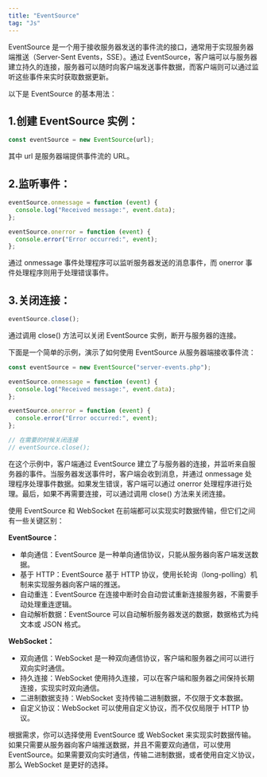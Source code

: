 ```yaml
---
title: "EventSource"
tag: "Js"
---
```


EventSource 是一个用于接收服务器发送的事件流的接口，通常用于实现服务器端推送（Server-Sent Events，SSE）。通过 EventSource，客户端可以与服务器建立持久的连接，服务器可以随时向客户端发送事件数据，而客户端则可以通过监听这些事件来实时获取数据更新。

以下是 EventSource 的基本用法：

## 1.创建 EventSource 实例：

```js
const eventSource = new EventSource(url);
```

其中 url 是服务器端提供事件流的 URL。

## 2.监听事件：

```js
eventSource.onmessage = function (event) {
  console.log("Received message:", event.data);
};

eventSource.onerror = function (event) {
  console.error("Error occurred:", event);
};
```

通过 onmessage 事件处理程序可以监听服务器发送的消息事件，而 onerror 事件处理程序则用于处理错误事件。

## 3.关闭连接：

```js
eventSource.close();
```

通过调用 close() 方法可以关闭 EventSource 实例，断开与服务器的连接。

下面是一个简单的示例，演示了如何使用 EventSource 从服务器端接收事件流：

```js
const eventSource = new EventSource("server-events.php");

eventSource.onmessage = function (event) {
  console.log("Received message:", event.data);
};

eventSource.onerror = function (event) {
  console.error("Error occurred:", event);
};

// 在需要的时候关闭连接
// eventSource.close();
```

在这个示例中，客户端通过 EventSource 建立了与服务器的连接，并监听来自服务器的事件。当服务器发送事件时，客户端会收到消息，并通过 onmessage 处理程序处理事件数据。如果发生错误，客户端可以通过 onerror 处理程序进行处理。最后，如果不再需要连接，可以通过调用 close() 方法来关闭连接。

使用 EventSource 和 WebSocket 在前端都可以实现实时数据传输，但它们之间有一些关键区别：

**EventSource：**

- 单向通信：EventSource 是一种单向通信协议，只能从服务器向客户端发送数据。
- 基于 HTTP：EventSource 基于 HTTP 协议，使用长轮询（long-polling）机制来实现服务器向客户端的推送。
- 自动重连：EventSource 在连接中断时会自动尝试重新连接服务器，不需要手动处理重连逻辑。
- 自动解析数据：EventSource 可以自动解析服务器发送的数据，数据格式为纯文本或 JSON 格式。

**WebSocket：**

- 双向通信：WebSocket 是一种双向通信协议，客户端和服务器之间可以进行双向实时通信。
- 持久连接：WebSocket 使用持久连接，可以在客户端和服务器之间保持长期连接，实现实时双向通信。
- 二进制数据支持：WebSocket 支持传输二进制数据，不仅限于文本数据。
- 自定义协议：WebSocket 可以使用自定义协议，而不仅仅局限于 HTTP 协议。

根据需求，你可以选择使用 EventSource 或 WebSocket 来实现实时数据传输。如果只需要从服务器向客户端推送数据，并且不需要双向通信，可以使用 EventSource。如果需要双向实时通信，传输二进制数据，或者使用自定义协议，那么 WebSocket 是更好的选择。
